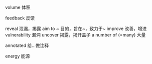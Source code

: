volume 体积

feedback 反馈

reveal 泄漏，揭露
aim to ~ 目的，旨在~，致力于~
improve 改善，增进
vulnerability 漏洞
uncover 揭露，揭开盖子
a number of (=many) 大量

annotated 给...做注释

energy 能源
